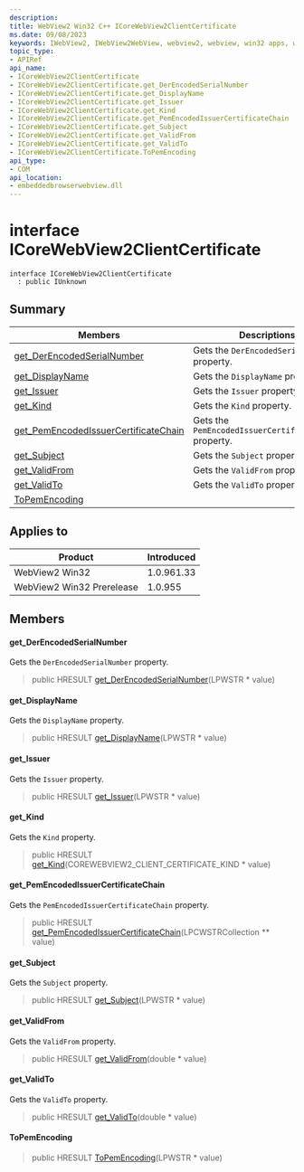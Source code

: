 ```yaml
---
description: 
title: WebView2 Win32 C++ ICoreWebView2ClientCertificate
ms.date: 09/08/2023
keywords: IWebView2, IWebView2WebView, webview2, webview, win32 apps, win32, edge, ICoreWebView2, ICoreWebView2Controller, browser control, edge html, ICoreWebView2ClientCertificate
topic_type: 
- APIRef
api_name:
- ICoreWebView2ClientCertificate
- ICoreWebView2ClientCertificate.get_DerEncodedSerialNumber
- ICoreWebView2ClientCertificate.get_DisplayName
- ICoreWebView2ClientCertificate.get_Issuer
- ICoreWebView2ClientCertificate.get_Kind
- ICoreWebView2ClientCertificate.get_PemEncodedIssuerCertificateChain
- ICoreWebView2ClientCertificate.get_Subject
- ICoreWebView2ClientCertificate.get_ValidFrom
- ICoreWebView2ClientCertificate.get_ValidTo
- ICoreWebView2ClientCertificate.ToPemEncoding
api_type:
- COM
api_location:
- embeddedbrowserwebview.dll
---
```


# interface ICoreWebView2ClientCertificate

```
interface ICoreWebView2ClientCertificate
  : public IUnknown
```

## Summary

 Members                        | Descriptions
--------------------------------|---------------------------------------------
[get_DerEncodedSerialNumber](#get_derencodedserialnumber) | Gets the `DerEncodedSerialNumber` property.
[get_DisplayName](#get_displayname) | Gets the `DisplayName` property.
[get_Issuer](#get_issuer) | Gets the `Issuer` property.
[get_Kind](#get_kind) | Gets the `Kind` property.
[get_PemEncodedIssuerCertificateChain](#get_pemencodedissuercertificatechain) | Gets the `PemEncodedIssuerCertificateChain` property.
[get_Subject](#get_subject) | Gets the `Subject` property.
[get_ValidFrom](#get_validfrom) | Gets the `ValidFrom` property.
[get_ValidTo](#get_validto) | Gets the `ValidTo` property.
[ToPemEncoding](#topemencoding) | 

## Applies to

Product                         | Introduced
--------------------------------|---------------------------------------------
WebView2 Win32            |    1.0.961.33
WebView2 Win32 Prerelease |    1.0.955

## Members

#### get_DerEncodedSerialNumber

Gets the `DerEncodedSerialNumber` property.

> public HRESULT [get_DerEncodedSerialNumber](#get_derencodedserialnumber)(LPWSTR * value)

#### get_DisplayName

Gets the `DisplayName` property.

> public HRESULT [get_DisplayName](#get_displayname)(LPWSTR * value)

#### get_Issuer

Gets the `Issuer` property.

> public HRESULT [get_Issuer](#get_issuer)(LPWSTR * value)

#### get_Kind

Gets the `Kind` property.

> public HRESULT [get_Kind](#get_kind)(COREWEBVIEW2_CLIENT_CERTIFICATE_KIND * value)

#### get_PemEncodedIssuerCertificateChain

Gets the `PemEncodedIssuerCertificateChain` property.

> public HRESULT [get_PemEncodedIssuerCertificateChain](#get_pemencodedissuercertificatechain)(LPCWSTRCollection ** value)

#### get_Subject

Gets the `Subject` property.

> public HRESULT [get_Subject](#get_subject)(LPWSTR * value)

#### get_ValidFrom

Gets the `ValidFrom` property.

> public HRESULT [get_ValidFrom](#get_validfrom)(double * value)

#### get_ValidTo

Gets the `ValidTo` property.

> public HRESULT [get_ValidTo](#get_validto)(double * value)

#### ToPemEncoding

> public HRESULT [ToPemEncoding](#topemencoding)(LPWSTR * value)

